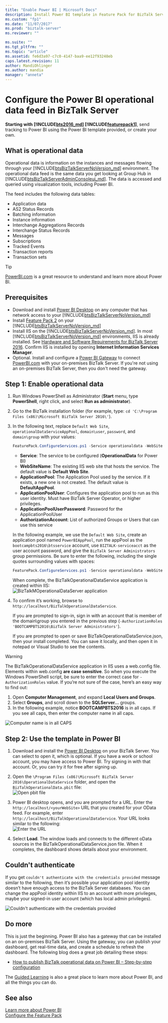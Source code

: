 ```yaml
---
title: "Enable Power BI | Microsoft Docs"
description: Install Power BI template in Feature Pack for BizTalk Server
ms.custom: "fp1"
ms.date: "11/07/2017"
ms.prod: "biztalk-server"
ms.reviewer: ""

ms.suite: ""
ms.tgt_pltfrm: ""
ms.topic: "article"
ms.assetid: fe6d3a97-c7c0-4147-baa9-ee12f93248eb
caps.latest.revision: 11
author: MandiOhlinger
ms.author: mandia
manager: "anneta"
---
```

# Configure the Power BI operational data feed in BizTalk Server

**Starting with [!INCLUDE[bts2016_md](../includes/bts2016-md.md)] [!INCLUDE[featurepack1](../includes/featurepack1.md)]**, send tracking to Power BI using the Power BI template provided, or create your own. 

## What is operational data
Operational data is information on the instances and messages flowing through your [!INCLUDE[btsBizTalkServerNoVersion_md](../includes/btsbiztalkservernoversion-md.md)] environment. The operational data feed is the same data you get looking at Group Hub in [!INCLUDE[btsBizTalkServerAdminConsoleui_md](../includes/btsbiztalkserveradminconsoleui-md.md)]. The data is accessed and queried using visualization tools, including Power BI. 

The feed includes the following data tables:
* Application data
* AS2 Status Records
* Batching information
* Instance information
* Interchange Aggregations Records
* Interchange Status Records
* Messages
* Subscriptions
* Tracked Events
* Transaction reports
* Transaction sets

> [!TIP]
> [PowerBI.com](http://powerbi.microsoft.com) is a great resource to understand and learn more about Power BI.

## Prerequisites
* Download and install [Power BI Desktop](https://powerbi.microsoft.com/desktop/) on any computer that has network access to your [!INCLUDE[btsBizTalkServerNoVersion_md](../includes/btsbiztalkservernoversion-md.md)]
* Install [Feature Pack 2](https://aka.ms/bts2016fp2) on your [!INCLUDE[btsBizTalkServerNoVersion_md](../includes/btsbiztalkservernoversion-md.md)]
* Install IIS on the [!INCLUDE[btsBizTalkServerNoVersion_md](../includes/btsbiztalkservernoversion-md.md)]. In most [!INCLUDE[btsBizTalkServerNoVersion_md](../includes/btsbiztalkservernoversion-md.md)] environments, IIS is already installed. See [Hardware and Software Requirements for BizTalk Server 2016](../install-and-config-guides/hardware-and-software-requirements-for-biztalk-server-2016.md). Confirm IIS is installed by opening **Internet Information Services Manager**. 
* Optional. Install and configure a [Power BI Gateway](https://powerbi.microsoft.com/gateway/) to connect [PowerBI.com](http://powerbi.microsoft.com) with your on-premises BizTalk Server. If you're not using an on-premises BizTalk Server, then you don't need the gateway.

## Step 1: Enable operational data

1. Run Windows PowerShell as Administrator (**Start** menu, type **PowerShell**, right click, and select **Run as administrator**). 
2. Go to the BizTalk installation folder (for example, type: `cd 'C:\Program Files (x86)\Microsoft BizTalk Server 2016\'`).
3. In the following text, replace `Default Web Site`, `operationalDataServiceAppPool`, `domain\user`, `password`, and `domain\group` with your values:

    ```Powershell
    FeaturePack.ConfigureServices.ps1 -Service operationaldata -WebSiteName '<Default Web Site>' -ApplicationPool <operationalDataServiceAppPool> -ApplicationPoolUser <domain>\<user\> -ApplicationPoolUserPassword <password> -AuthorizationRoles '<domain>\<group1\>, <domain>\<group2\>, <domain>\<user\>, <domain>\<user2\>'
    ```

    * **Service**: The service to be configured (**OperationalData** for Power BI)
    * **WebSiteName**: The existing IIS web site that hosts the service. The default value is **Default Web Site**.
    * **ApplicationPool**: The Application Pool used by the service. If it exists, a new one is not created. The default value is **DefaultAppPool**.
    * **ApplicationPoolUser**: Configures the application pool to run as this user identity. Must have BizTalk Server Operator, or higher privileges.
    * **ApplicationPoolUserPassword**: Password for the ApplicationPoolUser
    * **AuthorizationAccount**: List of authorized Groups or Users that can use this service

    In the following example, we use the `Default Web Site`, create an application pool named `PowerBIAppPool`, run the appPool as the `bootcampbts2016\btsservice` account, use `BIZTALK-serviceacct` as the user account password, and give the `BizTalk Server Administrators` group permissions. Be sure to enter the following, including the single quotes surrounding values with spaces: 

    ```Powershell
    FeaturePack.ConfigureServices.ps1 -Service operationaldata -WebSiteName 'Default Web Site' -ApplicationPool PowerBIAppPool -ApplicationPoolUser bootcampbts2016\btsservice -ApplicationPoolUserPassword  BIZTALK-serviceacct -AuthorizationRoles 'BOOTCAMPBTS2016\BizTalk Server Administrators'
    ```

    When complete, the BizTalkOperationalDataService application is created within IIS:  
    ![BizTalkMOperationalDataServer application](../core/media/biztalkmanagementservice-apppool.png)


4. To confirm it’s working, browse to `http://localhost/BizTalkOperationalDataService`. 

    If you are prompted to sign-in, sign in with an account that is member of the domain\group you entered in the previous step (`-AuthorizationRoles 'BOOTCAMPBTS2016\BizTalk Server Administrators'`). 

    If you are prompted to open or save BizTalkOperationalDataService.json, then your install completed. You can save it locally, and then open it in notepad or Visual Studio to see the contents. 

> [!WARNING]
> The BizTalkOperationalDataService application in IIS uses a web.config file. Elements within web.config **are case sensitive**. So when you execute the Windows PowerShell script, be sure to enter the correct case for `-AuthorizationRoles` value. If you’re not sure of the case, here’s an easy way to find out: 
> 
> 1. Open **Computer Management**, and expand **Local Users and Groups**.
> 2. Select **Groups**, and scroll down to the **SQLServer…** groups. 
> 3. In the following example, notice **BOOTCAMPBTS2016** is in all caps. If you see all caps, then enter the computer name in all caps. 
> 
> ![Computer name is in all CAPS](../core/media/groups-case.png)

## Step 2: Use the template in Power BI

1. Download and install the [Power BI Desktop](https://powerbi.microsoft.com/desktop/) on your BizTalk Server. You can select to open it, which is optional. If you have a work or school account, you may have access to Power BI. Try signing in with that account. Or, you can try it for free after signing up. 
2. Open the `\Program Files (x86)\Microsoft BizTalk Server 2016\OperationalDataService` folder, and open the `BizTalkOperationalData.pbit` file:  
![Open pbit file](../core/media/operational-data-pbit.png)

3. Power BI desktop opens, and you are prompted for a URL. Enter the `http://localhost/<yourWebSite>` URL that you created for your OData feed. For example, enter `http://localhost/BizTalkOperationalDataService`. Your URL looks similar to the following:  
![Enter the URL](../core/media/operational-data-url.png)

4. Select **Load**. The window loads and connects to the different oData sources in the BizTalkOperationalDataService.json file. When it completes, the dashboard shows details about your environment.

## Couldn't authenticate
If you get `couldn't authenticate with the credentials provided` message similar to the following, then it’s possible your application pool identity doesn’t have enough access to the BizTalk Server databases. You can change the appPool identity within IIS to an account with more privileges, maybe your signed-in user account (which has local admin privileges). 

![Couldn't authenticate with the credentials provided](../core/media/operational-data-authentication-error.png)

## Do more
This is just the beginning. Power BI also has a gateway that can be installed on an on-premises BizTalk Server. Using the gateway, you can publish your dashboard, get real-time data, and create a schedule to refresh the dashboard. The following blog does a great job detailing these steps: 

* [How to publish BizTalk operational data on Power BI – Step-by-step configuration](https://blog.sandro-pereira.com/2017/05/07/biztalk-server-2016-feature-pack-1-how-to-publish-biztalk-operational-data-power-bi-step-by-step-configuration-part-3/)

The [Guided Learning](https://powerbi.microsoft.com/guided-learning/) is also a great place to learn more about Power BI, and all the things you can do. 

## See also

[Learn more about Power BI](https://www.powerbi.com)  
[Configure the Feature Pack](../core/configure-the-feature-pack.md)
